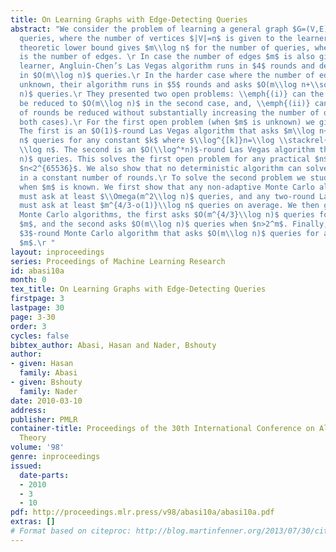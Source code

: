 ```yaml
---
title: On Learning Graphs with Edge-Detecting Queries
abstract: "We consider the problem of learning a general graph $G=(V,E)$ using edge-detecting
  queries, where the number of vertices $|V|=n$ is given to the learner. The information
  theoretic lower bound gives $m\\log n$ for the number of queries, where $m=|E|$
  is the number of edges. \r In case the number of edges $m$ is also given to the
  learner, Angluin-Chen’s Las Vegas algorithm runs in $4$ rounds and detects the edges
  in $O(m\\log n)$ queries.\r In the harder case where the number of edges $m$ is
  unknown, their algorithm runs in $5$ rounds and asks $O(m\\log n+\\sqrt{m}\\log^2
  n)$ queries.\r They presented two open problems: \\emph{(i)} can the number of queries
  be reduced to $O(m\\log n)$ in the second case, and, \\emph{(ii)} can the number
  of rounds be reduced without substantially increasing the number of queries (in
  both cases).\r For the first open problem (when $m$ is unknown) we give two algorithms.
  The first is an $O(1)$-round Las Vegas algorithm that asks $m\\log n+\\sqrt{m}(\\log^{[k]}n)\\log
  n$ queries for any constant $k$ where $\\log^{[k]}n=\\log \\stackrel{k}{\\cdots}
  \\log n$. The second is an $O(\\log^*n)$-round Las Vegas algorithm that asks $O(m\\log
  n)$ queries. This solves the first open problem for any practical $n$, for example,
  $n<2^{65536}$. We also show that no deterministic algorithm can solve this problem
  in a constant number of rounds.\r To solve the second problem we study the case
  when $m$ is known. We first show that any non-adaptive Monte Carlo algorithm (one-round)
  must ask at least $\\Omega(m^2\\log n)$ queries, and any two-round Las Vegas algorithm
  must ask at least $m^{4/3-o(1)}\\log n$ queries on average. We then give two two-round
  Monte Carlo algorithms, the first asks $O(m^{4/3}\\log n)$ queries for any $n$ and
  $m$, and the second asks $O(m\\log n)$ queries when $n>2^m$. Finally, we give a
  $3$-round Monte Carlo algorithm that asks $O(m\\log n)$ queries for any $n$ and
  $m$.\r "
layout: inproceedings
series: Proceedings of Machine Learning Research
id: abasi10a
month: 0
tex_title: On Learning Graphs with Edge-Detecting Queries
firstpage: 3
lastpage: 30
page: 3-30
order: 3
cycles: false
bibtex_author: Abasi, Hasan and Nader, Bshouty
author:
- given: Hasan
  family: Abasi
- given: Bshouty
  family: Nader
date: 2010-03-10
address: 
publisher: PMLR
container-title: Proceedings of the 30th International Conference on Algorithmic Learning
  Theory
volume: '98'
genre: inproceedings
issued:
  date-parts:
  - 2010
  - 3
  - 10
pdf: http://proceedings.mlr.press/v98/abasi10a/abasi10a.pdf
extras: []
# Format based on citeproc: http://blog.martinfenner.org/2013/07/30/citeproc-yaml-for-bibliographies/
---
```

